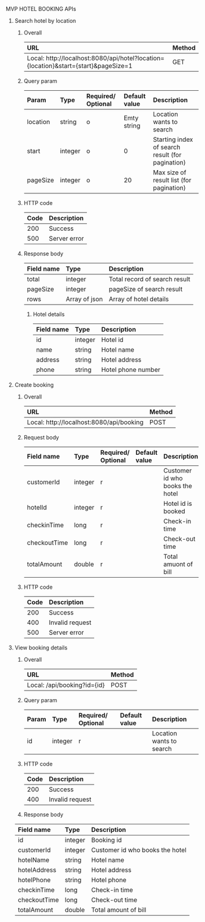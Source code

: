 ﻿MVP HOTEL BOOKING APIs

1. Search hotel by location
   1. Overall

      |URL|Method|
      | :- | :- |
      |Local: http://localhost:8080/api/hotel?location={location}&start={start}&pageSize=1|GET|

   1. Query param

      |Param|Type|Required/ Optional|Default value|Description|
      | :- | :- | :- | :- | :- |
      |location|string|o|Emty string|Location wants to search|
      |start|integer|o|0|Starting index of search result (for pagination)|
      |pageSize|integer|o|20|Max size of result list (for pagination)|

   1. HTTP code

        |Code|Description|
        | :- | :- |
        |200|Success|
        |500|Server error|

   1. Response body

       |Field name|Type|Description|
       | :- | :- | :- |
       |total|integer|Total record of search result|
       |pageSize|integer|pageSize of search result|
       |rows|Array of json|Array of hotel details|

      1. Hotel details

          |Field name|Type|Description|
          | :- | :- | :- |
          |id|integer|Hotel id|
          |name|string|Hotel name|
          |address|string|Hotel address|
          |phone|string|Hotel phone number|

1. Create booking
   1. Overall

      |URL|Method|
      | :- | :- |
      |Local: http://localhost:8080/api/booking|POST|

   1. Request body

       |Field name|Type|Required/ Optional|Default value|Description|
       | :- | :- | :- | :- | :- |
       |customerId|integer|r||Customer id who books the hotel|
       |hotelId|integer|r||Hotel id is booked|
       |checkinTime|long|r||Check-in time|
       |checkoutTime|long|r||Check-out time|
       |totalAmount|double|r||Total amuont of bill|

   1. HTTP code

       |Code|Description|
       | :- | :- |
       |200|Success|
       |400|Invalid request|
       |500|Server error|

1. View booking details
   1. Overall

      |URL|Method|
      | :- | :- |
      |Local: /api/booking?id={id}|POST|

   1. Query param

       |Param|Type|Required/ Optional| Default value|Description|
       | :- | :- | :- |:-------------| :- |
       |id|integer|r|              |Location wants to search|

   1. HTTP code

       |Code|Description|
       | :- | :- |
       |200|Success|
       |400|Invalid request|

   1. Response body

    |Field name|Type|Description|
    | :- | :- | :- |
    |id|integer|Booking id|
    |customerId|integer|Customer id who books the hotel|
    |hotelName|string|Hotel name|
    |hotelAddress|string|Hotel address|
    |hotelPhone|string|Hotel phone|
    |checkinTime|long|Check-in time|
    |checkoutTime|long|Check-out time|
    |totalAmount|double|Total amount of bill|

